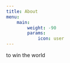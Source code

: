 ```yaml
---
title: About
menu:
    main: 
        weight: -90
        params:
            icon: user
---
```


to win the world